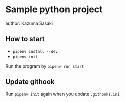 # Sample python project

author: Kazuma Sasaki

## How to start

- `pipenv install --dev`
- `pipenv init`

Run the program by `pipenv run start`

## Update githook

Run `pipenv init` again when you update `.githooks.ini`
